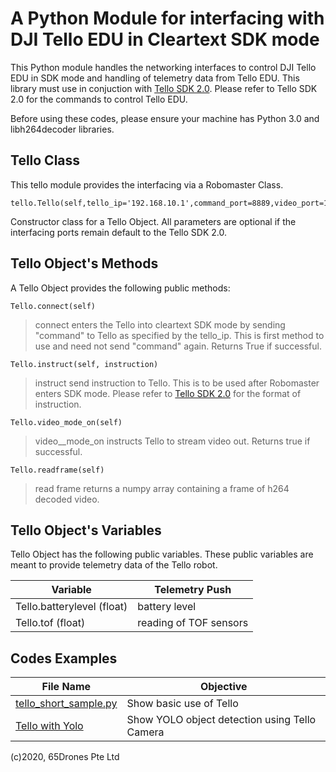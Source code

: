 # A Python Module for interfacing with DJI Tello EDU in Cleartext SDK mode

This Python module handles the networking interfaces to control DJI Tello EDU in SDK mode and handling of telemetry data from Tello EDU. This library must use in conjuction with [Tello SDK 2.0](https://dl-cdn.ryzerobotics.com/downloads/Tello/Tello%20SDK%202.0%20User%20Guide.pdf). Please refer to Tello SDK 2.0 for the commands to control Tello EDU. 

Before using these codes, please ensure your machine has Python 3.0 and libh264decoder libraries.

## Tello Class

This tello module provides the interfacing via a Robomaster Class. 

    tello.Tello(self,tello_ip='192.168.10.1',command_port=8889,video_port=11111,telem_port=8890)

Constructor class for a Tello Object. All parameters are optional if the interfacing ports remain default to the Tello SDK 2.0. 

## Tello Object's Methods

A Tello Object provides the following public methods:

    Tello.connect(self)

> connect enters the Tello into cleartext SDK mode by sending "command" to Tello as specified by the tello_ip. This is first method to use and need not send "command" again. Returns True if successful.   

    Tello.instruct(self, instruction)

> instruct send instruction to Tello. This is to be used after Robomaster enters SDK mode. Please refer to [Tello SDK 2.0](https://dl-cdn.ryzerobotics.com/downloads/Tello/Tello%20SDK%202.0%20User%20Guide.pdf) for the format of instruction. 

    Tello.video_mode_on(self)

> video__mode_on instructs Tello to stream video out. Returns true if successful.


    Tello.readframe(self)

> read frame returns a numpy array containing a frame of h264 decoded video.


## Tello Object's Variables

Tello Object has the following public variables. These public variables are meant to provide telemetry data of the Tello robot.

Variable | Telemetry Push 
---------|----------------
Tello.batterylevel (float) | battery level 
Tello.tof (float) | reading of TOF sensors 


## Codes Examples

File Name | Objective
----------|----------
[tello_short_sample.py](https://github.com/65Drones-SDK/Tello-Video-Camera/raw/master/tello_short_sample.py)| Show basic use of Tello
[Tello with Yolo](https://github.com/65Drones-SDK/Tello-Yolo)| Show YOLO object detection using Tello Camera


(c)2020, 65Drones Pte Ltd
